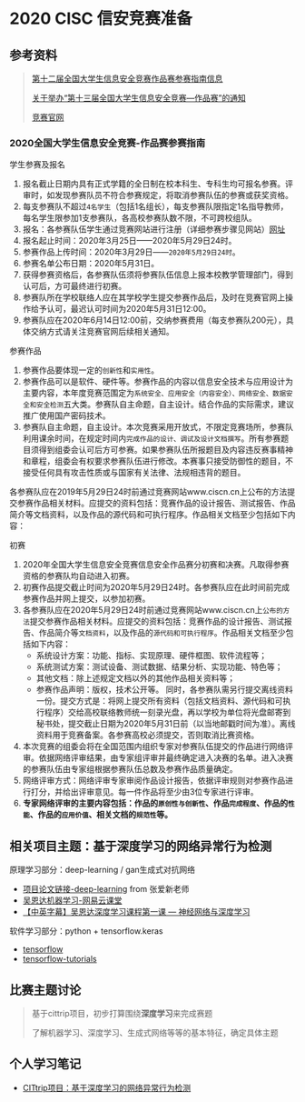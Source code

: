 # 2020 CISC 信安竞赛准备

## 参考资料

> [第十二届全国大学生信息安全竞赛作品赛参赛指南信息](http://www.ciscn.cn/announcement/view/119?from=singlemessage&isappinstalled=0)
>
> [关于举办“第十三届全国大学生信息安全竞赛—作品赛”的通知](http://www.secedu.cn/zcgg/%E5%85%B3%E4%BA%8E%E4%B8%BE%E5%8A%9E%E7%AC%AC%E5%8D%81%E4%B8%89%E5%B1%8A%E5%85%A8%E5%9B%BD%E5%A4%A7%E5%AD%A6%E7%94%9F%E4%BF%A1%E6%81%AF%E5%AE%89%E5%85%A8%E7%AB%9E%E8%B5%9B-%E4%BD%9C?from=timeline&isappinstalled=0)
>
> [竞赛官网](http://www.ciscn.cn)

### 2020全国大学生信息安全竞赛-作品赛参赛指南

学生参赛及报名

1. 报名截止日期内具有正式学籍的全日制在校本科生、专科生均可报名参赛。评审时，如发现参赛队员不符合参赛规定，将取消参赛队伍的参赛或获奖资格。
2. 每支参赛队不超过`4名学生`（包括1名组长），每支参赛队限指定1名指导教师，每名学生限参加1支参赛队，各高校参赛队数不限，不可跨校组队。
3. 报名：各参赛队伍学生通过竞赛网站进行注册（详细参赛步骤见网站）[网址](http://www.ciscn.cn)
4. 报名起止时间：2020年3月25日——2020年5月29日24时。
5. 参赛作品上传时间：2020年3月29日——`2020年5月29日24时`。
6. 参赛名单公布日期：2020年5月31日。
7. 获得参赛资格后，各参赛队伍须将参赛队伍信息上报本校教学管理部门，得到认可后，方可最终进行初赛。
8. 参赛队所在学校联络人应在其学校学生提交参赛作品后，及时在竞赛官网上操作给予认可，最迟认可时间为2020年5月31日12:00。
9. 参赛队应在2020年6月14日12:00前，交纳参赛费用（每支参赛队200元），具体交纳方式请关注竞赛官网后续相关通知。

参赛作品

1. 参赛作品要体现一定的`创新性`和`实用性`。
2. 参赛作品可以是软件、硬件等。参赛作品的内容以信息安全技术与应用设计为主要内容，本年度竞赛范围定为`系统安全、应用安全（内容安全）、网络安全、数据安全和安全检测`五大类。参赛队自主命题，自主设计。结合作品的实际需求，建议推广使用国产密码技术。
3. 参赛队自主命题，自主设计。本次竞赛采用开放式，不限定竞赛场所，参赛队利用课余时间，在规定时间内`完成作品的设计、调试及设计文档撰写`。所有参赛题目须得到组委会认可后方可参赛。如果参赛队伍所报题目及内容违反赛事精神和章程，组委会有权要求参赛队伍进行修改。本赛事只接受防御性的题目，不接受任何具有攻击性质或与国家有关法律、法规相违背的题目。

各参赛队应在2019年5月29日24时前通过竞赛网站www.ciscn.cn上公布的方法提交参赛作品相关材料。应提交的资料包括：竞赛作品的设计报告、测试报告、作品简介等文档资料，以及作品的源代码和可执行程序。作品相关文档至少包括如下内容：

初赛

1. 2020年全国大学生信息安全竞赛信息安全作品赛分初赛和决赛。凡取得参赛资格的参赛队均自动进入初赛。
2. 初赛作品提交截止时间为2020年5月29日24时。各参赛队应在此时间前完成参赛作品并网上提交，以参加初赛。
3. 各参赛队应在2020年5月29日24时前通过竞赛网站www.ciscn.cn上`公布的方法`提交参赛作品相关材料。应提交的资料包括：竞赛作品的设计报告、测试报告、作品简介等`文档资料`，以及作品的`源代码和可执行程序`。作品相关文档至少包括如下内容：
    - 系统设计方案：功能、指标、实现原理、硬件框图、软件流程等；
    - 系统测试方案：测试设备、测试数据、结果分析、实现功能、特色等；
    - 其他文档：除上述规定文档以外的其他作品相关资料等；
    - 参赛作品声明：版权，技术公开等。
同时，各参赛队需另行提交离线资料一份。提交方式是：将网上提交所有资料（包括文档资料、源代码和可执行程序）交给高校联络教师统一刻录光盘，再以学校为单位将光盘邮寄到秘书处，提交截止日期为2020年5月31日前（以当地邮戳时间为准）。离线资料用于竞赛备案。各参赛高校必须提交，否则取消比赛资格。
4. 本次竞赛的组委会将在全国范围内组织专家对参赛队伍提交的作品进行网络评审。依据网络评审结果，由专家组评审并最终确定进入决赛的名单。进入决赛的参赛队伍由专家组根据参赛队伍总数及参赛作品质量确定。
5. 网络评审方式：网络评审专家审阅作品设计报告，依据评审规则对参赛作品进行打分，并给出评审意见。每一件作品将至少由3位专家进行评审。
6. **专家网络评审的主要内容包括：作品的`原创性与创新性`、作品`完成程度`、作品的`性能`、作品的`应用价值`、相关文档的`规范性`等。**

## 相关项目主题：基于深度学习的网络异常行为检测

原理学习部分：deep-learning / gan生成式对抗网络

- [项目论文链接-deep-learning](https://jbox.sjtu.edu.cn/l/hJjglV) from 张爱新老师
- [吴恩达机器学习-网易云课堂](https://study.163.com/course/courseLearn.htm?courseId=1004570029#/learn/video?lessonId=1049052745&courseId=1004570029)
- [【中英字幕】吴恩达深度学习课程第一课 — 神经网络与深度学习](https://www.bilibili.com/video/av66314465?p=36)

软件学习部分：python + tensorflow.keras

- [tensorflow](https://tensorflow.google.cn/)
- [tensorflow-tutorials](https://tensorflow.google.cn/tutorials)

## 比赛主题讨论

> 基于cittrip项目，初步打算围绕**深度学习**来完成赛题
>
> 了解机器学习、深度学习、生成式网络等等的基本特征，确定具体主题

## 个人学习笔记

- [CITtrip项目：基于深度学习的网络异常行为检测](https://github.com/Steven147/python/blob/master/CITtrip.md)
